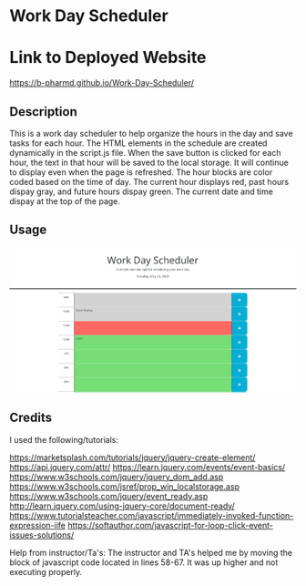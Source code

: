 # Work Day Scheduler 

# Link to Deployed Website

https://b-pharmd.github.io/Work-Day-Scheduler/

## Description

This is a work day scheduler to help organize the hours in the day and save tasks for each hour.  The HTML elements in the schedule are created dynamically in the script.js file. When the save button is clicked for each hour, the text in that hour will be saved to the local storage. It will continue to display even when the page is refreshed. The hour blocks are color coded based on the time of day. The current hour displays red, past hours dispay gray, and future hours dispay green. The current date and time dispay at the top of the page.

## Usage
![](./assets/screenshot.png)

## Credits

I used the following/tutorials:

https://marketsplash.com/tutorials/jquery/jquery-create-element/
https://api.jquery.com/attr/
https://learn.jquery.com/events/event-basics/
https://www.w3schools.com/jquery/jquery_dom_add.asp
https://www.w3schools.com/jsref/prop_win_localstorage.asp
https://www.w3schools.com/jquery/event_ready.asp
http://learn.jquery.com/using-jquery-core/document-ready/
https://www.tutorialsteacher.com/javascript/immediately-invoked-function-expression-iife
https://softauthor.com/javascript-for-loop-click-event-issues-solutions/

Help from instructor/Ta's:
The instructor and TA's helped me by moving the block of javascript code located in lines 58-67. It was up higher and not executing properly.